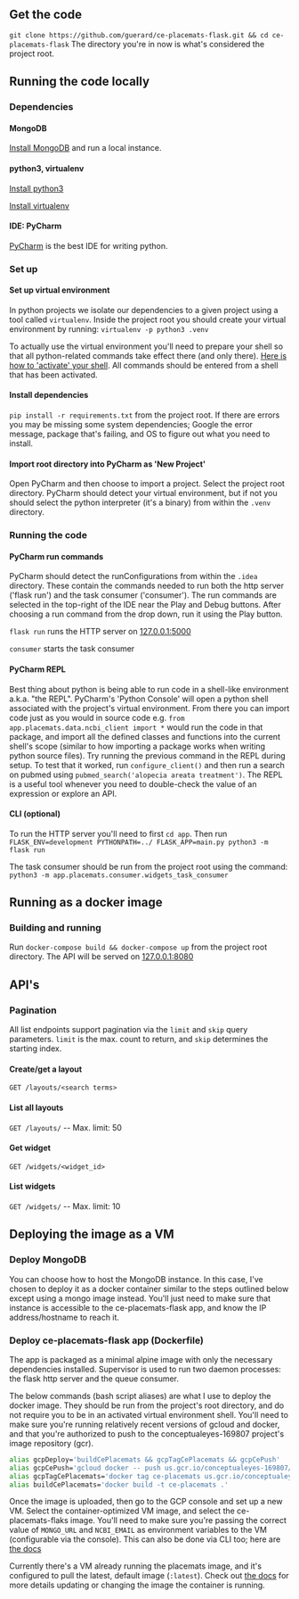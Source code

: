 ## Get the code
`git clone https://github.com/guerard/ce-placemats-flask.git && cd ce-placemats-flask` The directory you're
in now is what's considered the project root.

## Running the code locally
### Dependencies
#### MongoDB
[Install MongoDB](https://docs.mongodb.com/manual/installation/) and run a local instance.

#### python3, virtualenv
[Install python3](https://www.python.org/downloads/)

[Install virtualenv](https://virtualenv.pypa.io/en/stable/installation/)

#### IDE: PyCharm
[PyCharm](https://www.jetbrains.com/pycharm/download/#) is the best IDE for writing python.

### Set up
#### Set up virtual environment
In python projects we isolate our dependencies to a given project using a tool called `virtualenv`.
Inside the project root you should create your virtual environment by running:
`virtualenv -p python3 .venv`

To actually use the virtual environment you'll need to prepare your shell so that all python-related
commands take effect there (and only there).
[Here is how to 'activate' your shell](https://virtualenv.pypa.io/en/stable/userguide/#activate-script).
All commands should be entered from a shell that has been activated.

#### Install dependencies
`pip install -r requirements.txt` from the project root. If there are errors you may be missing
some system dependencies; Google the error message, package that's failing, and OS to figure out
what you need to install.

#### Import root directory into PyCharm as 'New Project'
Open PyCharm and then choose to import a project. Select the project root directory. PyCharm should detect
your virtual environment, but if not you should select the python interpreter (it's a binary) from within
the `.venv` directory.

### Running the code
#### PyCharm run commands
PyCharm should detect the runConfigurations from within the `.idea` directory. These contain the commands
needed to run both the http server ('flask run') and the task consumer ('consumer'). The run commands are
selected in the top-right of the IDE near the Play and Debug buttons. After choosing a run command from the
drop down, run it using the Play button.

`flask run` runs the HTTP server on [127.0.0.1:5000](http://127.0.0.1:5000)

`consumer` starts the task consumer

#### PyCharm REPL
Best thing about python is being able to run code in a shell-like environment a.k.a. "the REPL".
PyCharm's 'Python Console' will open a python shell associated with the project's virtual environment.
From there you can import code just as you would in source code e.g.
`from app.placemats.data.ncbi_client import *` would run the code in that package, and import all the defined
classes and functions into the current shell's scope (similar to how importing a package works when writing
python source files). Try running the previous command in the REPL during setup.
To test that it worked, run `configure_client()` and then run a search on pubmed using
`pubmed_search('alopecia areata treatment')`. The REPL is a useful tool whenever you need to double-check
the value of an expression or explore an API.

#### CLI (optional)
To run the HTTP server you'll need to first `cd app`.
Then run `FLASK_ENV=development PYTHONPATH=../ FLASK_APP=main.py python3 -m flask run`

The task consumer should be run from the project root using the command:
`python3 -m app.placemats.consumer.widgets_task_consumer`


## Running as a docker image
### Building and running
Run `docker-compose build && docker-compose up` from the project root directory.
The API will be served on [127.0.0.1:8080](http://127.0.0.1:8080)

## API's
### Pagination
All list endpoints support pagination via the `limit` and `skip` query parameters. `limit` is
the max. count to return, and `skip` determines the starting index.

#### Create/get a layout
`GET /layouts/<search terms>`

#### List all layouts
`GET /layouts/` -- Max. limit: 50

#### Get widget
`GET /widgets/<widget_id>`

#### List widgets
`GET /widgets/` -- Max. limit: 10

## Deploying the image as a VM
### Deploy MongoDB
You can choose how to host the MongoDB instance. In this case, I've chosen to deploy it as a docker container
similar to the steps outlined below except using a mongo image instead. You'll just need to make sure that
instance is accessible to the ce-placemats-flask app, and know the IP address/hostname to reach it.

### Deploy ce-placemats-flask app (Dockerfile)
The app is packaged as a minimal alpine image with only the necessary dependencies installed.
Supervisor is used to run two daemon processes: the flask http server and the queue consumer.

The below commands (bash script aliases) are what I use to deploy the docker
image. They should be run from the project's root directory, and do not require you to be in
an activated virtual environment shell. You'll need to make sure you're running relatively recent
versions of gcloud and docker, and that you're authorized to push to the conceptualeyes-169807 project's
image repository (gcr).
```bash
alias gcpDeploy='buildCePlacemats && gcpTagCePlacemats && gcpCePush'
alias gcpCePush='gcloud docker -- push us.gcr.io/conceptualeyes-169807/ce-placemats-flask'
alias gcpTagCePlacemats='docker tag ce-placemats us.gcr.io/conceptualeyes-169807/ce-placemats-flask'
alias buildCePlacemats='docker build -t ce-placemats .'
```
Once the image is uploaded, then go to the GCP console and set up a new VM. Select the container-optimized
VM image, and select the ce-placemats-flaks image. You'll need to make sure you're passing the correct value
of `MONGO_URL` and `NCBI_EMAIL` as environment variables to the VM (configurable via the console). This can
also be done via CLI too; here are
[the docs](https://cloud.google.com/compute/docs/containers/deploying-containers)

Currently there's a VM already running the placemats image, and it's configured to pull the latest, default
image (`:latest`). Check out
[the docs](https://cloud.google.com/compute/docs/containers/deploying-containers) for more details updating
or changing the image the container is running.